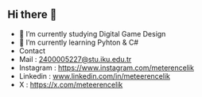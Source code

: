 ## Hi there 👋
- 🔭 I’m currently studying Digital Game Design
- 🌱 I’m currently learning Pyhton & C#
- Contact
- Mail : 2400005227@stu.iku.edu.tr
- Instagram : https://www.instagram.com/meterencelik
- Linkedin : www.linkedin.com/in/meteerencelik
- X : https://x.com/meteerencelik
<!--
**MeteErenCelik/MeteErenCelik** is a ✨ _special_ ✨ repository because its `README.md` (this file) appears on your GitHub profile.

Here are some ideas to get you started:

- 🔭 I’m currently working on ...
- 🌱 I’m currently learning Pyhton & C#
- 👯 I’m looking to collaborate on ...
- 🤔 I’m looking for help with ...
- 💬 Ask me about ...
- 📫 How to reach me: ...
- 😄 Pronouns: ...
- ⚡ Fun fact: ...
-->
